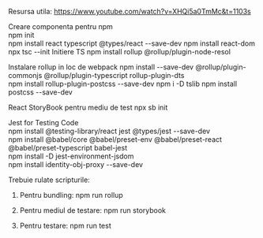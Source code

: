 Resursa utila: https://www.youtube.com/watch?v=XHQi5a0TmMc&t=1103s

Creare componenta pentru npm	
npm init	
npm install react typescript @types/react --save-dev
npm install react-dom
npx tsc --init	Initiere TS
npm install rollup @rollup/plugin-node-resol	

Instalare rollup in loc de webpack
npm install --save-dev @rollup/plugin-commonjs @rollup/plugin-typescript rollup-plugin-dts	
npm install rollup-plugin-postcss --save-dev
npm i -D tslib	npm install postcss --save-dev
	
	
React StoryBook pentru mediu de test
npx sb init
	
	
Jest for Testing Code	
npm install @testing-library/react jest @types/jest --save-dev	
npm install @babel/core @babel/preset-env @babel/preset-react @babel/preset-typescript babel-jest	
npm install -D jest-environment-jsdom	
npm install identity-obj-proxy --save-dev	
	

Trebuie rulate scripturile:
1. Pentru bundling:
npm run rollup

2. Pentru mediul de testare:
npm run storybook

2. Pentru testare:
npm run test